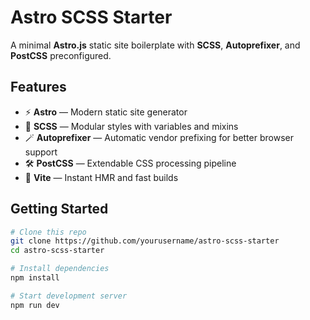 # Astro SCSS Starter

A minimal **Astro.js** static site boilerplate with **SCSS**, **Autoprefixer**, and **PostCSS** preconfigured.

## Features
- ⚡ **Astro** — Modern static site generator
- 🎨 **SCSS** — Modular styles with variables and mixins
- 🪄 **Autoprefixer** — Automatic vendor prefixing for better browser support
- 🛠 **PostCSS** — Extendable CSS processing pipeline
- 🔄 **Vite** — Instant HMR and fast builds

## Getting Started

```bash
# Clone this repo
git clone https://github.com/yourusername/astro-scss-starter
cd astro-scss-starter

# Install dependencies
npm install

# Start development server
npm run dev